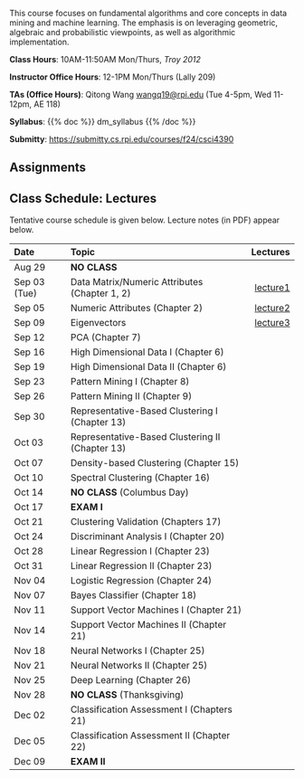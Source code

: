 <!--
.. title: CSCI4390-6390 Data Mining
.. slug: datamining
.. date: 2024-08-09 09:00:31 UTC-04:00
.. tags:
.. category:
.. link:
.. description:
.. has_math: True
.. type: text
-->

This course focuses on fundamental algorithms and core concepts in data
mining and machine learning. The emphasis is on leveraging geometric,
algebraic and probabilistic viewpoints, as well as algorithmic implementation.

**Class Hours**: 10AM-11:50AM Mon/Thurs, *Troy 2012*

**Instructor Office Hours**: 12-1PM Mon/Thurs (Lally 209)

**TAs (Office Hours)**: Qitong Wang <wangq19@rpi.edu> (Tue 4-5pm, Wed
11-12pm, AE 118)



**Syllabus**: {{% doc %}} dm_syllabus {{% /doc %}}

**Submitty**: <https://submitty.cs.rpi.edu/courses/f24/csci4390>

## Assignments


## Class Schedule: Lectures

Tentative course schedule is given below. Lecture notes (in PDF) appear
below.

| Date | Topic | Lectures |
| :--- | :---  | ---: |
|  Aug 29 | **NO CLASS** | |
|  Sep 03 (Tue) |  Data Matrix/Numeric Attributes (Chapter 1, 2) | [lecture1](http://www.cs.rpi.edu/~zaki/DMCOURSE/lectures/Lecture1.pdf) |
|  Sep 05 | Numeric Attributes (Chapter 2) |[lecture2](http://www.cs.rpi.edu/~zaki/DMCOURSE/lectures/Lecture2.pdf) |
|  Sep 09 | Eigenvectors |[lecture3](http://www.cs.rpi.edu/~zaki/DMCOURSE/lectures/Lecture3.pdf) |
|  Sep 12 | PCA (Chapter 7)  ||
|  Sep 16 | High Dimensional Data I (Chapter 6)||
|  Sep 19 | High Dimensional Data II (Chapter 6) ||
|  Sep 23 | Pattern Mining I (Chapter 8)  ||
|  Sep 26 | Pattern Mining II (Chapter 9)   ||
|  Sep 30 | Representative-Based Clustering I (Chapter 13)   ||
|  Oct 03 | Representative-Based Clustering II (Chapter 13) ||
|  Oct 07 | Density-based Clustering (Chapter 15) ||
|  Oct 10 | Spectral Clustering (Chapter 16) ||
|  Oct 14 | **NO CLASS** (Columbus Day) ||
|  Oct 17 | **EXAM I** ||
|  Oct 21 | Clustering Validation (Chapters 17)  ||
|  Oct 24 | Discriminant Analysis I (Chapter 20) ||
|  Oct 28 | Linear Regression I (Chapter 23) ||
|  Oct 31 | Linear Regression II (Chapter 23) ||
|  Nov 04 | Logistic Regression (Chapter 24) ||
|  Nov 07 | Bayes Classifier (Chapter 18)||
|  Nov 11 | Support Vector Machines I (Chapter 21) ||
|  Nov 14 | Support Vector Machines II (Chapter 21)||
|  Nov 18 | Neural Networks I (Chapter 25)  ||
|  Nov 21 | Neural Networks II (Chapter 25) ||
|  Nov 25 | Deep Learning (Chapter 26) ||
|  Nov 28 | **NO CLASS** (Thanksgiving) ||
|  Dec 02 | Classification Assessment I (Chapters 21) ||
|  Dec 05 | Classification Assessment II (Chapter 22) ||
|  Dec 09 | **EXAM II** ||

